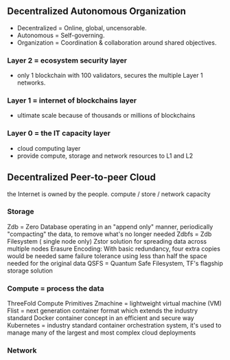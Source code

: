 ## Decentralized Autonomous Organization

- Decentralized = Online, global, uncensorable.
- Autonomous = Self-governing.
- Organization = Coordination & collaboration around shared objectives.



### Layer 2 = ecosystem security layer
- only 1 blockchain with 100 validators, secures the multiple Layer 1 networks.

### Layer 1 = internet of blockchains layer
- ultimate scale because of thousands or millions of blockchains

### Layer 0 = the IT capacity layer
- cloud computing layer
- provide compute, storage and network resources to L1 and L2

## Decentralized Peer-to-peer Cloud

the Internet is owned by the people.
compute / store / network capacity

### Storage
Zdb = Zero Database
	operating in an "append only" manner, periodically "compacting" the data, to remove what's no longer needed
Zdbfs = Zdb Filesystem ( single node only)
Zstor solution for spreading data across multiple nodes
	Erasure Encoding: With basic redundancy, four extra copies would be needed 
	same failure tolerance using less than half the space needed for the original data
QSFS = Quantum Safe Filesystem, TF's flagship storage solution

### Compute = process the data
ThreeFold Compute Primitives
Zmachine = lightweight virtual machine (VM)
Flist = next generation container format which extends the industry standard Docker container concept in an efficient and secure way
Kubernetes = industry standard container orchestration system,	it's used to manage many of the largest and most complex cloud deployments

### Network

